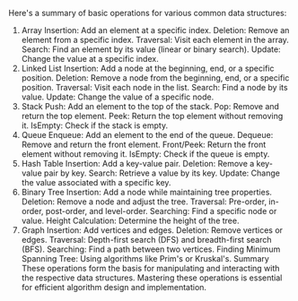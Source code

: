Here's a summary of basic operations for various common data structures:

1. Array
Insertion: Add an element at a specific index.
Deletion: Remove an element from a specific index.
Traversal: Visit each element in the array.
Search: Find an element by its value (linear or binary search).
Update: Change the value at a specific index.
2. Linked List
Insertion: Add a node at the beginning, end, or a specific position.
Deletion: Remove a node from the beginning, end, or a specific position.
Traversal: Visit each node in the list.
Search: Find a node by its value.
Update: Change the value of a specific node.
3. Stack
Push: Add an element to the top of the stack.
Pop: Remove and return the top element.
Peek: Return the top element without removing it.
IsEmpty: Check if the stack is empty.
4. Queue
Enqueue: Add an element to the end of the queue.
Dequeue: Remove and return the front element.
Front/Peek: Return the front element without removing it.
IsEmpty: Check if the queue is empty.
5. Hash Table
Insertion: Add a key-value pair.
Deletion: Remove a key-value pair by key.
Search: Retrieve a value by its key.
Update: Change the value associated with a specific key.
6. Binary Tree
Insertion: Add a node while maintaining tree properties.
Deletion: Remove a node and adjust the tree.
Traversal: Pre-order, in-order, post-order, and level-order.
Searching: Find a specific node or value.
Height Calculation: Determine the height of the tree.
7. Graph
Insertion: Add vertices and edges.
Deletion: Remove vertices or edges.
Traversal: Depth-first search (DFS) and breadth-first search (BFS).
Searching: Find a path between two vertices.
Finding Minimum Spanning Tree: Using algorithms like Prim's or Kruskal's.
Summary
These operations form the basis for manipulating and interacting with the respective data structures. Mastering these operations is essential for efficient algorithm design and implementation.